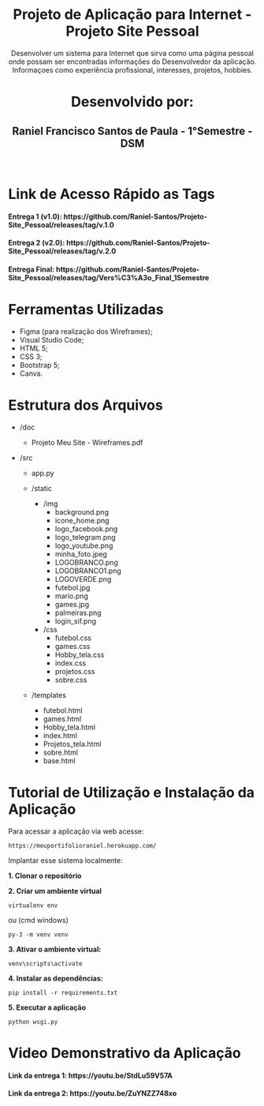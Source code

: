 <h1 align = "center" >Projeto de Aplicação para Internet - Projeto Site Pessoal</h1>

<p align="center">Desenvolver um sistema para Internet que sirva como uma página pessoal onde possam ser
encontradas informações do Desenvolvedor da aplicação. Informaçoes como experiência profissional, interesses, projetos, hobbies.</p>

<h1 align="center">Desenvolvido por:</h1>

<h2 align="center">Raniel Francisco Santos de Paula - 1°Semestre - DSM</h2>
<br>

<h1> Link de Acesso Rápido as Tags </h1>

<h4> Entrega 1 (v1.0): https://github.com/Raniel-Santos/Projeto-Site_Pessoal/releases/tag/v.1.0 </h4>
<h4> Entrega 2 (v2.0): https://github.com/Raniel-Santos/Projeto-Site_Pessoal/releases/tag/v.2.0 </h4>
<h4> Entrega Final: https://github.com/Raniel-Santos/Projeto-Site_Pessoal/releases/tag/Vers%C3%A3o_Final_1Semestre  </h4>


<h1> Ferramentas Utilizadas </h1>

* Figma (para realização dos Wireframes);
* Visual Studio Code;
* HTML 5;
* CSS 3;
* Bootstrap 5;
* Canva.

<h1> Estrutura dos Arquivos </h1>

- /doc

  - Projeto Meu Site - Wireframes.pdf



- /src
  - app.py
  - /static
    - /img
        - background.png
        - icone_home.png
        - logo_facebook.png
        - logo_telegram.png
        - logo_youtube.png
        - minha_foto.jpeg
        - LOGOBRANCO.png
        - LOGOBRANCO1.png
        - LOGOVERDE.png
        - futebol.jpg
        - mario.png
        - games.jpg
        - palmeiras.png
        - login_sif.png
    - /css
        - futebol.css
        - games.css
        - Hobby_tela.css
        - index.css        
        - projetos.css
        - sobre.css


   
  - /templates
    - futebol.html
    - games.html
    - Hobby_tela.html
    - index.html  
    - Projetos_tela.html
    - sobre.html
    - base.html
    

<h1> Tutorial de Utilização e Instalação da Aplicação </h1>

Para acessar a aplicação via web acesse: 
```console
https://meuportifolioraniel.herokuapp.com/
```




Implantar esse sistema localmente:


<strong> 1. Clonar o repositório </strong>

<strong> 2. Criar um ambiente virtual </strong> 
```console
virtualenv env 
```
ou (cmd windows)

```console
py-3 -m venv venv
```

<strong> 3. Ativar o ambiente virtual:</strong>

```console
venv\scripts\activate
```
<strong> 4. Instalar as dependências:</strong>
```console
pip install -r requirements.txt
```
<strong> 5. Executar a aplicação </strong>
```console
python wsgi.py
```

<h1> Video Demonstrativo da Aplicação </h1>
 <h4>Link da entrega 1: https://youtu.be/StdLu59V57A </h4>
 <h4>Link da entrega 2: https://youtu.be/ZuYNZZ748xo </h4>
    

    
